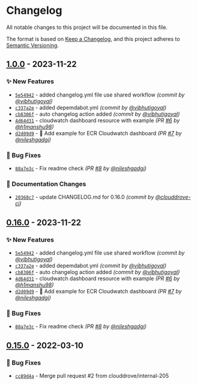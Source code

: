 # Changelog
All notable changes to this project will be documented in this file.

The format is based on [Keep a Changelog](https://keepachangelog.com/en/1.0.0/),
and this project adheres to [Semantic Versioning](https://semver.org/spec/v2.0.0.html).


## [1.0.0] - 2023-11-22
### :sparkles: New Features
- [`5e54942`](https://github.com/clouddrove/terraform-aws-cloudwatch-dashboard/commit/5e54942f4038bba154e6654a51b83bb0d42b2ebd) - added changelog.yml file use shared workflow *(commit by [@vibhutigoyal](https://github.com/vibhutigoyal))*
- [`c337a2e`](https://github.com/clouddrove/terraform-aws-cloudwatch-dashboard/commit/c337a2efeaa365937e6a535ce3ae2836153fd13a) - added depemdabot.yml *(commit by [@vibhutigoyal](https://github.com/vibhutigoyal))*
- [`cb8306f`](https://github.com/clouddrove/terraform-aws-cloudwatch-dashboard/commit/cb8306f2d7fb2ebca195f8d29eed2e90d79f5eb6) - auto changelog action added *(commit by [@vibhutigoyal](https://github.com/vibhutigoyal))*
- [`4d64d31`](https://github.com/clouddrove/terraform-aws-cloudwatch-dashboard/commit/4d64d31c3c01087ddcf28b80fa1a8b9e22138206) - cloudwatch dashboard resource with example *(PR [#6](https://github.com/clouddrove/terraform-aws-cloudwatch-dashboard/pull/6) by [@h1manshu98](https://github.com/h1manshu98))*
- [`d2d09d9`](https://github.com/clouddrove/terraform-aws-cloudwatch-dashboard/commit/d2d09d9bef0f47448a2429d676bdcc319d0481b1) - 🚀 Add example for ECR Cloudwatch dashboard *(PR [#7](https://github.com/clouddrove/terraform-aws-cloudwatch-dashboard/pull/7) by [@nileshgadgi](https://github.com/nileshgadgi))*

### :bug: Bug Fixes
- [`88a7e3c`](https://github.com/clouddrove/terraform-aws-cloudwatch-dashboard/commit/88a7e3c8b68034d34f554a742e86dd1e18c1c9ae) - Fix readme check *(PR [#8](https://github.com/clouddrove/terraform-aws-cloudwatch-dashboard/pull/8) by [@nileshgadgi](https://github.com/nileshgadgi))*

### :memo: Documentation Changes
- [`20368c7`](https://github.com/clouddrove/terraform-aws-cloudwatch-dashboard/commit/20368c73bb2d9bb5f5b8293626249adbbb127e4b) - update CHANGELOG.md for 0.16.0 *(commit by [@clouddrove-ci](https://github.com/clouddrove-ci))*


## [0.16.0] - 2023-11-22
### :sparkles: New Features
- [`5e54942`](https://github.com/clouddrove/terraform-aws-cloudwatch-dashboard/commit/5e54942f4038bba154e6654a51b83bb0d42b2ebd) - added changelog.yml file use shared workflow *(commit by [@vibhutigoyal](https://github.com/vibhutigoyal))*
- [`c337a2e`](https://github.com/clouddrove/terraform-aws-cloudwatch-dashboard/commit/c337a2efeaa365937e6a535ce3ae2836153fd13a) - added depemdabot.yml *(commit by [@vibhutigoyal](https://github.com/vibhutigoyal))*
- [`cb8306f`](https://github.com/clouddrove/terraform-aws-cloudwatch-dashboard/commit/cb8306f2d7fb2ebca195f8d29eed2e90d79f5eb6) - auto changelog action added *(commit by [@vibhutigoyal](https://github.com/vibhutigoyal))*
- [`4d64d31`](https://github.com/clouddrove/terraform-aws-cloudwatch-dashboard/commit/4d64d31c3c01087ddcf28b80fa1a8b9e22138206) - cloudwatch dashboard resource with example *(PR [#6](https://github.com/clouddrove/terraform-aws-cloudwatch-dashboard/pull/6) by [@h1manshu98](https://github.com/h1manshu98))*
- [`d2d09d9`](https://github.com/clouddrove/terraform-aws-cloudwatch-dashboard/commit/d2d09d9bef0f47448a2429d676bdcc319d0481b1) - 🚀 Add example for ECR Cloudwatch dashboard *(PR [#7](https://github.com/clouddrove/terraform-aws-cloudwatch-dashboard/pull/7) by [@nileshgadgi](https://github.com/nileshgadgi))*

### :bug: Bug Fixes
- [`88a7e3c`](https://github.com/clouddrove/terraform-aws-cloudwatch-dashboard/commit/88a7e3c8b68034d34f554a742e86dd1e18c1c9ae) - Fix readme check *(PR [#8](https://github.com/clouddrove/terraform-aws-cloudwatch-dashboard/pull/8) by [@nileshgadgi](https://github.com/nileshgadgi))*


## [0.15.0] - 2022-03-10
### :bug: Bug Fixes
- [`cc89d4a`](https://github.com/clouddrove/terraform-aws-cloudwatch-dashboard/commit/cc89d4af68a2e1a44120b943fe855f36358985c8) - Merge pull request #2 from clouddrove/internal-205 




[0.15.0]: https://github.com/clouddrove/terraform-aws-cloudwatch-dashboard/releases/tag/0.15.0

[0.16.0]: https://github.com/clouddrove/terraform-aws-cloudwatch-dashboard/compare/0.15.0...0.16.0
[1.0.0]: https://github.com/clouddrove/terraform-aws-cloudwatch-dashboard/compare/0.15.0...1.0.0